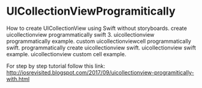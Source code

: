 # UICollectionViewProgramitically
How to create UICollectionView using Swift without storyboards. create uicollectionview programmatically swift 3. uicollectionview programmatically example. custom uicollectionviewcell programmatically swift. programmatically create uicollectionview swift. uicollectionview swift example. uicollectionview custom cell example.

For step by step tutorial follow this link: http://iosrevisited.blogspot.com/2017/09/uicollectionview-programitically-with.html

